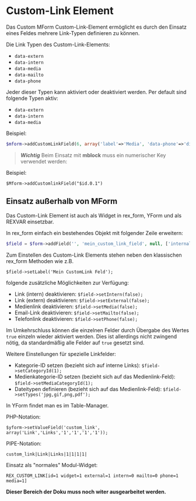 # Custom-Link Element

Das Custom MForm Custom-Link-Element ermöglicht es durch den Einsatz eines Feldes mehrere Link-Typen definieren zu können.    

Die Link Typen des Custom-Link-Elements:

* `data-extern`
* `data-intern`
* `data-media`
* `data-mailto`
* `data-phone` 

Jeder dieser Typen kann aktiviert oder deaktiviert werden. Per default sind folgende Typen aktiv:

* `data-extern`
* `data-intern`
* `data-media`

Beispiel: 

```php
$mform->addCustomLinkField(6, array('label'=>'Media', 'data-phone'=>'disable', 'data-mailto'=>'disable', 'data-intern'=>'disable'));
```


> ***Wichtig*** Beim Einsatz mit **mblock** muss ein numerischer Key verwendet werden: 

Beispiel: 

`$Mform->addCustomlinkField("$id.0.1")` 



## Einsatz außerhalb von MForm

Das Custom-Link Element ist auch als Widget in rex_form, YForm und als REXVAR einsetzbar. 

In rex_form einfach ein bestehendes Objekt mit folgender Zeile erweitern:

```php
$field = $form->addField('', 'mein_custom_link_field', null, ['internal::fieldClass' => 'rex_form_widget_customlink_element'], true);
```

Zum Einstellen des Custom-Link Elements stehen neben den klassischen rex_form Methoden wie z.B.

`$field->setLabel('Mein CustomLink Feld');`

folgende zusätzliche Möglichkeiten zur Verfügung:

* Link (intern) deaktivieren: `$field->setIntern(false);`
* Link (extern) deaktivieren: `$field->setExternal(false);`
* Medienlink deaktivieren: `$field->setMedia(false);`
* Email-Link deaktivieren: `$field->setMailto(false);`
* Telefonlink deaktivieren: `$field->setPhone(false);`

Im Umkehrschluss können die einzelnen Felder durch Übergabe des Wertes `true` einzeln wieder aktiviert werden. Dies ist allerdings nicht zwingend nötig, da standardmäßig alle Felder auf `true` gesetzt sind.

Weitere Einstellungen für spezielle Linkfelder:
* Kategorie-ID setzen (bezieht sich auf interne Links): `$field->setCategoryId(1);`
* Medienkategorie-ID setzen (bezieht sich auf das Medienlink-Feld): `$field->setMediaCategoryId(1);`
* Dateitypen definieren (bezieht sich auf das Medienlink-Feld): `$field->setTypes('jpg,gif,png,pdf');`

In YForm findet man es im Table-Manager.  

PHP-Notation: 

`$yform->setValueField('custom_link', array('Link','Links','1','1','1','1'));`

PIPE-Notation: 

`custom_link|Link|Links|1|1|1|1|`

Einsatz als "normales" Modul-Widget: 

`REX_CUSTOM_LINK[id=1 widget=1 external=1 intern=0 mailto=0 phone=1 media=1]`



**Dieser Bereich der Doku muss noch witer ausgearbeitet werden.**
